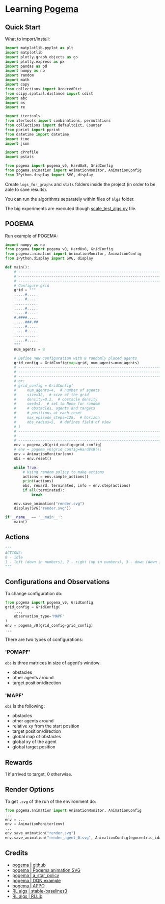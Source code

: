 # Learning  [Pogema](https://github.com/AIRI-Institute/pogema)


## Quick Start

What to import/install:

```python
import matplotlib.pyplot as plt
import matplotlib
import plotly.graph_objects as go
import plotly.express as px
import pandas as pd
import numpy as np
import random
import math
import copy
from collections import OrderedDict
from scipy.spatial.distance import cdist
import abc
import os
import re

import itertools
from itertools import combinations, permutations
from collections import defaultdict, Counter
from pprint import pprint
from datetime import datetime
import time
import json

import cProfile
import pstats

from pogema import pogema_v0, Hard8x8, GridConfig
from pogema.animation import AnimationMonitor, AnimationConfig
from IPython.display import SVG, display
```

Create `logs_for_graphs` and `stats` folders inside the project (in order to be able to save results).

You can run the algorithms separately within files of `algs` folder.

The big experiments are executed though [scale_test_algs.py](scale_test_algs.py) file.

## POGEMA

Run example of POGEMA: 

```python
import numpy as np
from pogema import pogema_v0, Hard8x8, GridConfig
from pogema.animation import AnimationMonitor, AnimationConfig
from IPython.display import SVG, display

def main():
    # ------------------------------------------------------------------ #
    # ------------------------------------------------------------------ #
    # ------------------------------------------------------------------ #
    # Configure grid
    grid = """
    .....#.....
    .....#.....
    ...........
    .....#.....
    .....#.....
    #.####.....
    .....###.##
    .....#.....
    .....#.....
    ...........
    .....#.....
    """
    num_agents = 8

    # Define new configuration with 8 randomly placed agents
    grid_config = GridConfig(map=grid, num_agents=num_agents)
    # ------------------------------------------------------------------ #
    # ------------------------------------------------------------------ #
    # ------------------------------------------------------------------ #
    # or:
    # grid_config = GridConfig(
    #     num_agents=4,  # number of agents
    #     size=32,  # size of the grid
    #     density=0.2,  # obstacle density
    #     seed=1,  # set to None for random
    #     # obstacles, agents and targets
    #     # positions at each reset
    #     max_episode_steps=128,  # horizon
    #     obs_radius=5,  # defines field of view
    # )
    # ------------------------------------------------------------------ #
    # ------------------------------------------------------------------ #
    # ------------------------------------------------------------------ #
    env = pogema_v0(grid_config=grid_config)
    # env = pogema_v0(grid_config=Hard8x8())
    env = AnimationMonitor(env)
    obs = env.reset()  

    while True:
        # Using random policy to make actions
        actions = env.sample_actions()
        print(actions)
        obs, reward, terminated, info = env.step(actions)  
        if all(terminated):
            break

    env.save_animation("render.svg")
    display(SVG('render.svg'))

if __name__ == '__main__':
    main()
```

## Actions

```python
"""
ACTIONS:
0 - idle
1 - left (down in numbers), 2 - right (up in numbers), 3 - down (down in numbers), 4 - up (up in numbers)
"""
```

## Configurations and Observations

To change configuration do:
```python
from pogema import pogema_v0, GridConfig
grid_config = GridConfig(
    ...,
    observation_type='MAPF'
)
env = pogema_v0(grid_config=grid_config)
...
```

There are two types of configurations:

### 'POMAPF'

`obs` is three matrices in size of agent's window: 
- obstacles
- other agents around
- target position/direction

### 'MAPF'

`obs` is the following: 
- obstacles
- other agents around
- relative xy from the start position
- target position/direction
- global map of obstacles
- global xy of the agent
- global target position

## Rewards

1 if arrived to target, 0 otherwise.

## Render Options

To get `.svg` of the run of the environment do:

```python
from pogema.animation import AnimationMonitor, AnimationConfig
...
env = ...
env = AnimationMonitor(env)
...
env.save_animation("render.svg")
env.save_animation("render_agent_0.svg", AnimationConfig(egocentric_idx=0))
```

## Credits

- [pogema | github](https://github.com/AIRI-Institute/pogema)
- [pogema | Pogema animation SVG](https://colab.research.google.com/drive/19dSEGTQeM3oVJtVjpC162t1XApmv6APc?usp=sharing)
- [pogema | a_star_policy](https://github.com/AIRI-Institute/pogema/blob/main/pogema/a_star_policy.py)
- [pogema | DQN example](https://colab.research.google.com/drive/1vPwTd0PnzpWrB-bCHqoLSVwU9G9Lgcmv?usp=sharing)
- [pogema | APPO](https://github.com/Tviskaron/pogema-baselines/tree/main/appo)
- [RL algs | stable-baselines3](https://github.com/DLR-RM/stable-baselines3)
- [RL algs | RLLib](https://docs.ray.io/en/master/rllib/rllib-algorithms.html)

